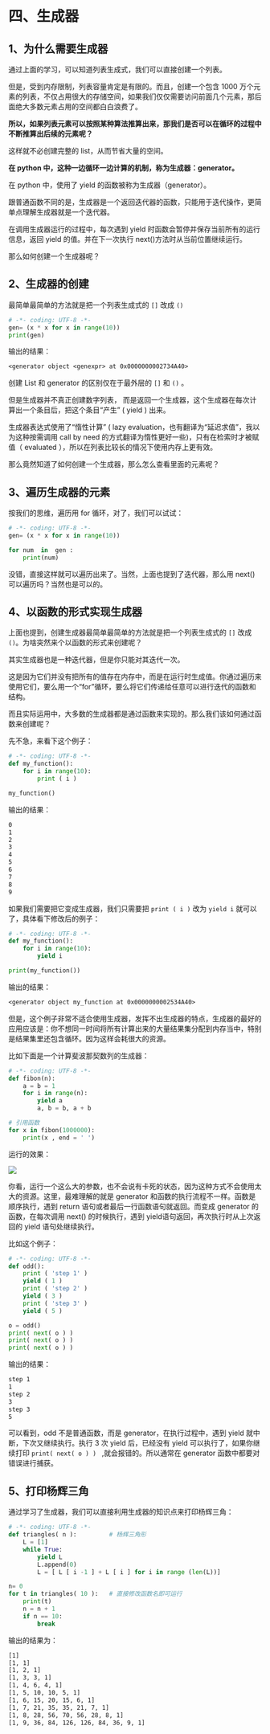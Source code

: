 # 四、生成器 #

## 1、为什么需要生成器 ##

通过上面的学习，可以知道列表生成式，我们可以直接创建一个列表。

但是，受到内存限制，列表容量肯定是有限的。而且，创建一个包含 1000 万个元素的列表，不仅占用很大的存储空间，如果我们仅仅需要访问前面几个元素，那后面绝大多数元素占用的空间都白白浪费了。

**所以，如果列表元素可以按照某种算法推算出来，那我们是否可以在循环的过程中不断推算出后续的元素呢？**

这样就不必创建完整的 list，从而节省大量的空间。

**在 python 中，这种一边循环一边计算的机制，称为生成器：generator。**

在 python 中，使用了 yield 的函数被称为生成器（generator）。

跟普通函数不同的是，生成器是一个返回迭代器的函数，只能用于迭代操作，更简单点理解生成器就是一个迭代器。

在调用生成器运行的过程中，每次遇到 yield 时函数会暂停并保存当前所有的运行信息，返回 yield 的值。并在下一次执行 next()方法时从当前位置继续运行。

那么如何创建一个生成器呢？


## 2、生成器的创建 ##

最简单最简单的方法就是把一个列表生成式的 `[]` 改成 `()`

```python
# -*- coding: UTF-8 -*-
gen= (x * x for x in range(10))
print(gen)
```

输出的结果：

```txt
<generator object <genexpr> at 0x0000000002734A40>
```

创建 List 和 generator 的区别仅在于最外层的 `[]` 和 `()` 。

但是生成器并不真正创建数字列表， 而是返回一个生成器，这个生成器在每次计算出一个条目后，把这个条目“产生” ( yield ) 出来。

生成器表达式使用了“惰性计算” ( lazy evaluation，也有翻译为“延迟求值”，我以为这种按需调用 call by need 的方式翻译为惰性更好一些)，只有在检索时才被赋值（ evaluated ），所以在列表比较长的情况下使用内存上更有效。


那么竟然知道了如何创建一个生成器，那么怎么查看里面的元素呢？

## 3、遍历生成器的元素 ##

按我们的思维，遍历用 for 循环，对了，我们可以试试：

```python
# -*- coding: UTF-8 -*-
gen= (x * x for x in range(10))

for num  in  gen :
	print(num)
```

没错，直接这样就可以遍历出来了。当然，上面也提到了迭代器，那么用 next() 可以遍历吗？当然也是可以的。


## 4、以函数的形式实现生成器 ##

上面也提到，创建生成器最简单最简单的方法就是把一个列表生成式的 `[]` 改成 `()`。为啥突然来个以函数的形式来创建呢？

其实生成器也是一种迭代器，但是你只能对其迭代一次。

这是因为它们并没有把所有的值存在内存中，而是在运行时生成值。你通过遍历来使用它们，要么用一个“for”循环，要么将它们传递给任意可以进行迭代的函数和结构。

而且实际运用中，大多数的生成器都是通过函数来实现的。那么我们该如何通过函数来创建呢？

先不急，来看下这个例子：

```python
# -*- coding: UTF-8 -*-
def my_function():
    for i in range(10):
        print ( i )

my_function()
```

输出的结果：

```txt
0
1
2
3
4
5
6
7
8
9
```

如果我们需要把它变成生成器，我们只需要把 `print ( i )` 改为 `yield i` 就可以了，具体看下修改后的例子：

```python
# -*- coding: UTF-8 -*-
def my_function():
    for i in range(10):
        yield i

print(my_function())
```

输出的结果：

```txt
<generator object my_function at 0x0000000002534A40>
```

但是，这个例子非常不适合使用生成器，发挥不出生成器的特点，生成器的最好的应用应该是：你不想同一时间将所有计算出来的大量结果集分配到内存当中，特别是结果集里还包含循环。因为这样会耗很大的资源。

比如下面是一个计算斐波那契数列的生成器：

```python
# -*- coding: UTF-8 -*-
def fibon(n):
    a = b = 1
    for i in range(n):
        yield a
        a, b = b, a + b

# 引用函数
for x in fibon(1000000):
    print(x , end = ' ')
```

运行的效果：

![](http://twowaterimage.oss-cn-beijing.aliyuncs.com/2019-10-07-%E8%AE%A1%E7%AE%97%E6%96%90%E6%B3%A2%E9%82%A3%E5%A5%91%E6%95%B0%E5%88%97%E7%9A%84%E7%94%9F%E6%88%90%E5%99%A8.gif)

你看，运行一个这么大的参数，也不会说有卡死的状态，因为这种方式不会使用太大的资源。这里，最难理解的就是 generator 和函数的执行流程不一样。函数是顺序执行，遇到 return 语句或者最后一行函数语句就返回。而变成 generator 的函数，在每次调用 next() 的时候执行，遇到 yield语句返回，再次执行时从上次返回的 yield 语句处继续执行。

比如这个例子：

```python
# -*- coding: UTF-8 -*-
def odd():
    print ( 'step 1' )
    yield ( 1 )
    print ( 'step 2' )
    yield ( 3 )
    print ( 'step 3' )
    yield ( 5 )

o = odd()
print( next( o ) )
print( next( o ) )
print( next( o ) )
```

输出的结果：

```txt
step 1
1
step 2
3
step 3
5
```

可以看到，odd 不是普通函数，而是 generator，在执行过程中，遇到 yield 就中断，下次又继续执行。执行 3 次 yield 后，已经没有 yield 可以执行了，如果你继续打印 `print( next( o ) ) ` ,就会报错的。所以通常在 generator 函数中都要对错误进行捕获。

## 5、打印杨辉三角 ##

通过学习了生成器，我们可以直接利用生成器的知识点来打印杨辉三角：

```python
# -*- coding: UTF-8 -*-
def triangles( n ):         # 杨辉三角形
    L = [1]
    while True:
        yield L
        L.append(0)
        L = [ L [ i -1 ] + L [ i ] for i in range (len(L))]

n= 0
for t in triangles( 10 ):   # 直接修改函数名即可运行
    print(t)
    n = n + 1
    if n == 10:
        break
```

输出的结果为：

```txt
[1]
[1, 1]
[1, 2, 1]
[1, 3, 3, 1]
[1, 4, 6, 4, 1]
[1, 5, 10, 10, 5, 1]
[1, 6, 15, 20, 15, 6, 1]
[1, 7, 21, 35, 35, 21, 7, 1]
[1, 8, 28, 56, 70, 56, 28, 8, 1]
[1, 9, 36, 84, 126, 126, 84, 36, 9, 1]
```


